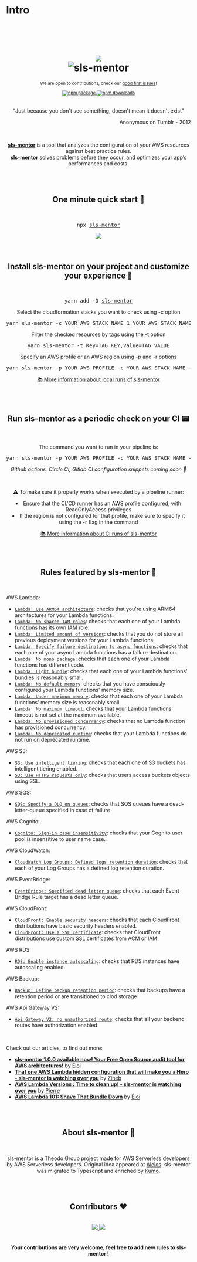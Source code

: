 # Intro

<div align="center">
  <h1>
    <br/>
    <br/>
    <img src="../../img/sls-mentor.svg" style={{width: '60px'}} />
    <br />
    <img src="../../img/title.png" style={{width: '600px'}} alt="sls-mentor" />
    <br />
  </h1>
  <sup>
    <p>We are open to contributions, check our <a href="https://github.com/sls-mentor/sls-mentor/issues?q=is%3Aopen+is%3Aissue+label%3A%22good+first+issue%22">good first issues</a>!</p>
    <a href="https://www.npmjs.com/package/sls-mentor">
       <img src="https://img.shields.io/npm/v/sls-mentor.svg" alt="npm package" />
    </a>
    <a href="https://www.npmjs.com/package/sls-mentor">
      <img src="https://img.shields.io/npm/dm/sls-mentor.svg" alt="npm downloads" />
    </a>
  </sup>
  <br />
  <br />
  <p>
    <q>Just because you don't see something, doesn't mean it doesn't exist</q>
  </p>
   <p align="right"> Anonymous on Tumblr - 2012 </p>
   <br/>
  <p>
    <a href="https://www.sls-mentor.dev"><b>sls-mentor</b></a> is a tool that analyzes the configuration of your AWS resources against best practice rules. <br /><a href="https://www.sls-mentor.dev"><b>sls-mentor</b></a> solves problems before they occur, and optimizes your app’s performances and costs.
  </p>
</div>
<br />
<br />
<div align="center">
  <h2>One minute quick start 🚀</h2>
  <br />
  <pre>npx <a href="https://www.npmjs.com/package/sls-mentor">sls-mentor</a></pre>
    <img src="../../img/guardian-run.gif" style={{width: '60%'}} />
  <br />
  <br />
</div>
<br />
<div align="center">
  <h2>Install sls-mentor on your project and customize your experience 🔎</h2>
  <br />
  <pre>yarn add -D <a href="https://www.npmjs.com/package/sls-mentor">sls-mentor</a></pre>

  <p>Select the cloudformation stacks you want to check using -c option</p>
  <pre>yarn sls-mentor -c YOUR_AWS_STACK_NAME_1 YOUR_AWS_STACK_NAME_2</pre>

  <p>Filter the checked resources by tags using the -t option</p>
  <pre>yarn sls-mentor -t Key=TAG_KEY,Value=TAG_VALUE</pre>

  <p>Specify an AWS profile or an AWS region using -p and -r options</p>
  <pre>yarn sls-mentor -p YOUR_AWS_PROFILE -c YOUR_AWS_STACK_NAME -r YOUR_AWS_REGION</pre>

  <p><a href="./set-up-sls-mentor/run-locally">📚 More information about local runs of sls-mentor</a></p>
  <br />
</div>
<br />
<div align="center">
  <h2>Run sls-mentor as a periodic check on your CI 📟</h2>
  <br />
  <p>The command you want to run in your pipeline is:</p>
  <pre>yarn sls-mentor -p YOUR_AWS_PROFILE -c YOUR_AWS_STACK_NAME -r YOUR_AWS_REGION -l YOUR_DESIRED_LEVEL</pre>

  <p><i>Github actions, Circle CI, Gitlab CI configuration snippets coming soon 🚀</i></p>
  <br/>
  <p>⚠️ To make sure it properly works when executed by a pipeline runner:<br/>

<li>Ensure that the CI/CD runner has an AWS profile configured, with ReadOnlyAccess privileges</li>
<li>If the region is not configured for that profile, make sure to specify it using the -r flag in the command</li></p>
  <p><a href="./set-up-sls-mentor/run-in-ci">📚 More information about CI runs of sls-mentor</a></p>
</div>
<br />
<br />
<h2 align="center">Rules featured by sls-mentor 📏</h2>
<br />

<a name="Lambda">AWS Lambda:</a>

- [`Lambda: Use ARM64 architecture`](./rules/useArm): checks that you're using ARM64 architectures for your Lambda functions.
- [`Lambda: No shared IAM roles`](./rules/noSharedIamRoles): checks that each one of your Lambda functions has its own IAM role.
- [`Lambda: Limited amount of versions`](./rules/limitedAmountOfVersions): checks that you do not store all previous deployment versions for your Lambda functions.
- [`Lambda: Specify failure destination to async functions`](./rules/asyncSpecifyFailureDestination): checks that each one of your async Lambda functions has a failure destination.
- [`Lambda: No mono package`](./rules/noMonoPackage): checks that each one of your Lambda functions has different code.
- [`Lambda: Light bundle`](./rules/lightBundle): checks that each one of your Lambda functions' bundles is reasonably small.
- [`Lambda: No default memory`](./rules/noDefaultMemory): checks that you have consciously configured your Lambda functions' memory size.
- [`Lambda: Under maximum memory`](./rules/underMaxMemory): checks that each one of your Lambda functions' memory size is reasonably small.
- [`Lambda: No maximum timeout`](./rules/noMaxTimeout): checks that your Lambda functions' timeout is not set at the maximum available.
- [`Lambda: No provisioned concurrency`](./rules/noProvisionedConcurrency): checks that no Lambda function has provisioned concurrency.
- [`Lambda: No deprecated runtime`](./rules/noDeprecatedRuntime): checks that your Lambda functions do not run on deprecated runtime.

<a name="S3">AWS S3:</a>

- [`S3: Use intelligent tiering`](./rules/useIntelligentTiering): checks that each one of S3 buckets has intelligent tiering enabled.
- [`S3: Use HTTPS requests only`](./rules/s3OnlyAllowHTTPS): checks that users access buckets objects using SSL.

<a name="SQS">AWS SQS:</a>

- [`SQS: Specify a DLQ on queues`](./rules/specifyDlqOnSqs): checks that SQS queues have a dead-letter-queue specified in case of failure

<a name="Cognito">AWS Cognito:</a>

- [`Cognito: Sign-in case insensitivity`](./rules/cognitoSignInCaseInsensitivity): checks that your Cognito user pool is insensitive to user name case.

<a name="Cloudwatch">AWS CloudWatch:</a>

- [`CloudWatch Log Groups: Defined logs retention duration`](./rules/definedLogsRetentionDuration): checks that each of your Log Groups has a defined log retention duration.

<a name="EventBridge">AWS EventBridge:</a>

- [`EventBridge: Specified dead letter queue`](./rules/specifyDlqOnEventBridgeRule): checks that each Event Bridge Rule target has a dead letter queue.

<a name="CloudFront">AWS CloudFront:</a>

- [`CloudFront: Enable security headers`](./rules/cloudFrontSecurityHeaders): checks that each CloudFront distributions have basic security headers enabled.
- [`CloudFront: Use a SSL certificate`](./rules/cloudFrontSSLCertificate): checks that CloudFront distributions use custom SSL certificates from ACM or IAM.

<a name="RDS">AWS RDS:</a>

- [`RDS: Enable instance autoscaling`](./rules/autoscaleRdsInstanceEnabled): checks that RDS instances have autoscaling enabled.

<a name="Backup">AWS Backup:</a>

- [`Backup: Define backup retention period`](./rules/definedBackupRetentionPeriodOrTransitionToColdStorage): checks that backups have a retention period or are transitioned to clod storage

<a name="ApiGatewayV2">AWS Api Gateway V2:</a>

- [`Api Gateway V2: no unauthorized route`](./rules/noUnauthorizedApiGatewaysV2Routes.md): checks that all your backend routes have authorization enabled

<br/>
<p>Check out our articles, to find out more:</p>

- <a href='https://dev.to/kumo/guardian-100-available-now-your-free-open-source-audit-tool-for-aws-architectures-54cd'><b>sls-mentor 1.0.0 available now! Your Free Open Source audit tool for AWS architectures!</b></a> by <a href='https://twitter.com/eloiatheodo'>Éloi</a>
- <a href='https://dev.to/kumo/that-one-aws-lambda-hidden-configuration-that-will-make-you-a-hero-guardian-is-watching-over-you-5gi7'><b>That one AWS Lambda hidden configuration that will make you a Hero - sls-mentor is watching over you</b></a> by <a href='https://twitter.com/Gozinebgo'>Zineb</a>
- <a href='https://dev.to/kumo/aws-lambda-versions-time-to-clean-up-guardian-is-watching-over-you-jkd'><b>AWS Lambda Versions : Time to clean up! - sls-mentor is watching over you</b></a> by <a href='https://twitter.com/PierreChollet22'>Pierre</a>
- <a href='https://dev.to/kumo/aws-lambda-101-shave-that-bundle-down-48c7'><b>AWS Lambda 101: Shave That Bundle Down</b></a> by <a href='https://twitter.com/eloiatheodo'>Éloi</a>

<br />
<br />
<div align="center">
  <h2>About sls-mentor 📰</h2>
  <br />
  <p>
  sls-mentor is a <a href='https://www.theodo.fr/startup-studio-m33'>Theodo Group</a> project made for AWS Serverless developers by AWS Serverless developers. Original idea appeared at <a href='https://www.aleios.com/'>Aleios</a>. sls-mentor was migrated to Typescript and enriched by <a href='https://www.theodo.com/experts/serverless'>Kumo</a>.
  </p>
</div>
<br />
<br />
<div align="center">
  <h2>Contributors ❤️</h2>
  <br />
  <a href="https://github.com/sls-mentor/sls-mentor/graphs/contributors">
    <img src="https://contrib.rocks/image?repo=sls-mentor/sls-mentor" />
  </a>
  <a href="https://github.com/aleios-cloud/sls-dev-tools/graphs/contributors">
    <img src="https://contrib.rocks/image?repo=aleios-cloud/sls-dev-tools" />
  </a>
  <br/>
  <br/>
  <h4>Your contributions are very welcome, feel free to add new rules to sls-mentor !</h4>
  <br />
  <br />
</div>
